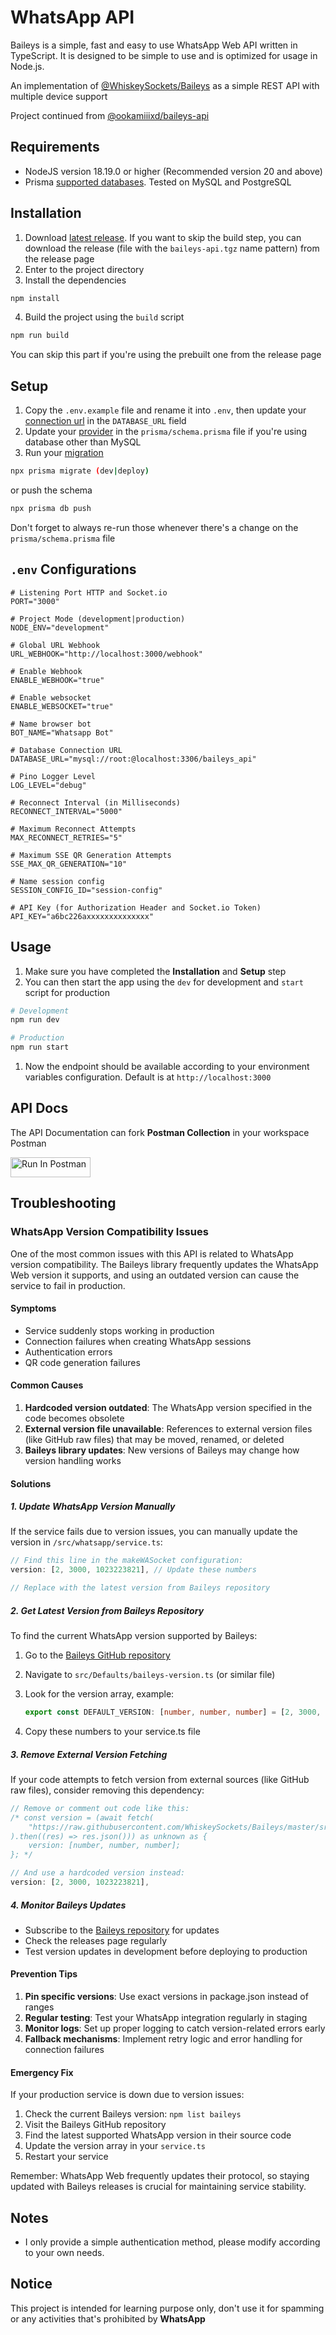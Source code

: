 # WhatsApp API

Baileys is a simple, fast and easy to use WhatsApp Web API written in TypeScript. It is designed to be simple to use and is optimized for usage in Node.js.

An implementation of [@WhiskeySockets/Baileys](https://github.com/WhiskeySockets/Baileys) as a simple REST API with multiple device support

Project continued from [@ookamiiixd/baileys-api](https://github.com/ookamiiixd/baileys-api/)

## Requirements

-   NodeJS version 18.19.0 or higher (Recommended version 20 and above)
-   Prisma [supported databases](https://www.prisma.io/docs/reference/database-reference/supported-databases). Tested on MySQL and PostgreSQL

## Installation

1. Download [latest release](https://github.com/nizarfadlan/baileys-api/releases/latest). If you want to skip the build step, you can download the release (file with the `baileys-api.tgz` name pattern) from the release page
2. Enter to the project directory
3. Install the dependencies

```sh
npm install
```

4. Build the project using the `build` script

```sh
npm run build
```

You can skip this part if you're using the prebuilt one from the release page

## Setup

1. Copy the `.env.example` file and rename it into `.env`, then update your [connection url](https://www.prisma.io/docs/reference/database-reference/connection-urls) in the `DATABASE_URL` field
2. Update your [provider](https://www.prisma.io/docs/reference/api-reference/prisma-schema-reference#fields) in the `prisma/schema.prisma` file if you're using database other than MySQL
3. Run your [migration](https://www.prisma.io/docs/reference/api-reference/command-reference#prisma-migrate)

```sh
npx prisma migrate (dev|deploy)
```

or push the schema

```sh
npx prisma db push
```

Don't forget to always re-run those whenever there's a change on the `prisma/schema.prisma` file

## `.env` Configurations

```env
# Listening Port HTTP and Socket.io
PORT="3000"

# Project Mode (development|production)
NODE_ENV="development"

# Global URL Webhook
URL_WEBHOOK="http://localhost:3000/webhook"

# Enable Webhook
ENABLE_WEBHOOK="true"

# Enable websocket
ENABLE_WEBSOCKET="true"

# Name browser bot
BOT_NAME="Whatsapp Bot"

# Database Connection URL
DATABASE_URL="mysql://root:@localhost:3306/baileys_api"

# Pino Logger Level
LOG_LEVEL="debug"

# Reconnect Interval (in Milliseconds)
RECONNECT_INTERVAL="5000"

# Maximum Reconnect Attempts
MAX_RECONNECT_RETRIES="5"

# Maximum SSE QR Generation Attempts
SSE_MAX_QR_GENERATION="10"

# Name session config
SESSION_CONFIG_ID="session-config"

# API Key (for Authorization Header and Socket.io Token)
API_KEY="a6bc226axxxxxxxxxxxxxx"
```

## Usage

1. Make sure you have completed the **Installation** and **Setup** step
1. You can then start the app using the `dev` for development and `start` script for production

```sh
# Development
npm run dev

# Production
npm run start
```

1. Now the endpoint should be available according to your environment variables configuration. Default is at `http://localhost:3000`

## API Docs

The API Documentation can fork **Postman Collection** in your workspace Postman

[<img src="https://run.pstmn.io/button.svg" alt="Run In Postman" style="width: 128px; height: 32px;">](https://app.getpostman.com/run-collection/14456337-fb3349c5-de0e-40ec-b909-3922f4a95b7a?action=collection%2Ffork&source=rip_markdown&collection-url=entityId%3D14456337-fb3349c5-de0e-40ec-b909-3922f4a95b7a%26entityType%3Dcollection%26workspaceId%3Dfbd81f05-e0e1-42cb-b893-60063cf8bcd1)

## Troubleshooting

### WhatsApp Version Compatibility Issues

One of the most common issues with this API is related to WhatsApp version compatibility. The Baileys library frequently updates the WhatsApp Web version it supports, and using an outdated version can cause the service to fail in production.

#### Symptoms

-   Service suddenly stops working in production
-   Connection failures when creating WhatsApp sessions
-   Authentication errors
-   QR code generation failures

#### Common Causes

1. **Hardcoded version outdated**: The WhatsApp version specified in the code becomes obsolete
2. **External version file unavailable**: References to external version files (like GitHub raw files) that may be moved, renamed, or deleted
3. **Baileys library updates**: New versions of Baileys may change how version handling works

#### Solutions

##### 1. Update WhatsApp Version Manually

If the service fails due to version issues, you can manually update the version in `/src/whatsapp/service.ts`:

```typescript
// Find this line in the makeWASocket configuration:
version: [2, 3000, 1023223821], // Update these numbers

// Replace with the latest version from Baileys repository
```

##### 2. Get Latest Version from Baileys Repository

To find the current WhatsApp version supported by Baileys:

1. Go to the [Baileys GitHub repository](https://github.com/WhiskeySockets/Baileys)
2. Navigate to `src/Defaults/baileys-version.ts` (or similar file)
3. Look for the version array, example:

    ```typescript
    export const DEFAULT_VERSION: [number, number, number] = [2, 3000, 1023223821];
    ```

4. Copy these numbers to your service.ts file

##### 3. Remove External Version Fetching

If your code attempts to fetch version from external sources (like GitHub raw files), consider removing this dependency:

```typescript
// Remove or comment out code like this:
/* const version = (await fetch(
	"https://raw.githubusercontent.com/WhiskeySockets/Baileys/master/src/Defaults/baileys-version.json",
).then((res) => res.json())) as unknown as {
	version: [number, number, number];
}; */

// And use a hardcoded version instead:
version: [2, 3000, 1023223821],
```

##### 4. Monitor Baileys Updates

-   Subscribe to the [Baileys repository](https://github.com/WhiskeySockets/Baileys) for updates
-   Check the releases page regularly
-   Test version updates in development before deploying to production

#### Prevention Tips

1. **Pin specific versions**: Use exact versions in package.json instead of ranges
2. **Regular testing**: Test your WhatsApp integration regularly in staging
3. **Monitor logs**: Set up proper logging to catch version-related errors early
4. **Fallback mechanisms**: Implement retry logic and error handling for connection failures

#### Emergency Fix

If your production service is down due to version issues:

1. Check the current Baileys version: `npm list baileys`
2. Visit the Baileys GitHub repository
3. Find the latest supported WhatsApp version in their source code
4. Update the version array in your `service.ts`
5. Restart your service

Remember: WhatsApp Web frequently updates their protocol, so staying updated with Baileys releases is crucial for maintaining service stability.

## Notes

-   I only provide a simple authentication method, please modify according to your own needs.

## Notice

This project is intended for learning purpose only, don't use it for spamming or any activities that's prohibited by **WhatsApp**
